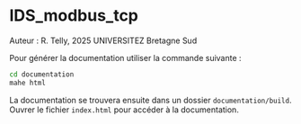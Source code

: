 # IDS_modbus_tcp
Auteur : R. Telly, 2025 UNIVERSITEZ Bretagne Sud


Pour générer la documentation utiliser la commande suivante : 

```bash
cd documentation
mahe html
```

La documentation se trouvera ensuite dans un dossier `documentation/build`. 
Ouvrer le fichier `index.html` pour accéder à la documentation.
